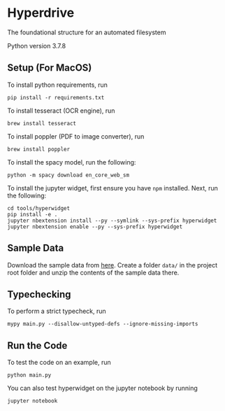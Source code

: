# Hyperdrive

The foundational structure for an automated filesystem

Python version 3.7.8

## Setup (For MacOS)

To install python requirements, run
```
pip install -r requirements.txt
```

To install tesseract (OCR engine), run 
```
brew install tesseract
```

To install poppler (PDF to image converter), run 

```
brew install poppler
```

To install the spacy model, run the following:
```
python -m spacy download en_core_web_sm
```

To install the jupyter widget, first ensure you have `npm` installed. Next, run the following:
```
cd tools/hyperwidget
pip install -e .
jupyter nbextension install --py --symlink --sys-prefix hyperwidget
jupyter nbextension enable --py --sys-prefix hyperwidget
```

## Sample Data

Download the sample data from [here](https://drive.google.com/file/d/14Wdmii6le7KQDEW9T4eZD4emKbvdCjse/view).
Create a folder `data/` in the project root folder and unzip the contents of the sample data there.

## Typechecking

To perform a strict typecheck, run
```
mypy main.py --disallow-untyped-defs --ignore-missing-imports
```

## Run the Code

To test the code on an example, run
```
python main.py
```

You can also test hyperwidget on the jupyter notebook by running
```
jupyter notebook
```